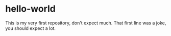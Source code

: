 # hello-world
This is my very first repository, don't expect much.
That first line was a joke, you should expect a lot.
